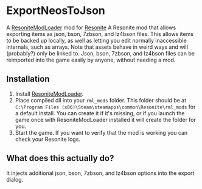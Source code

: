 # ExportNeosToJson

A [ResoniteModLoader](https://github.com/resonite-modding-group/ResoniteModLoader) mod for [Resonite](https://resonite.com/) A Resonite mod that allows exporting items as json, bson, 7zbson, and lz4bson files. This allows items to be backed up locally, as well as letting you edit normally inaccessible internals, such as arrays. Note that assets behave in weird ways and will (probably?) only be linked to. Json, bson, 7zbson, and lz4bson files can be reimported into the game easily by anyone, without needing a mod.

## Installation
1. Install [ResoniteModLoader](https://github.com/resonite-modding-group/ResoniteModLoader).
1. Place compiled dll into your `rml_mods` folder. This folder should be at `C:\Program Files (x86)\Steam\steamapps\common\Resonite\rml_mods` for a default install. You can create it if it's missing, or if you launch the game once with ResoniteModLoader installed it will create the folder for you.
1. Start the game. If you want to verify that the mod is working you can check your Resonite logs.

## What does this actually do?
It injects additional json, bson, 7zbson, and lz4bson options into the export dialog.
